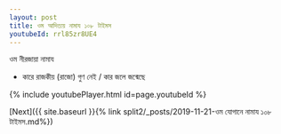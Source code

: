 ```yaml
---
layout: post
title: ওম আদিত্যয় নামায ১০৮ টাইমস
youtubeId: rrl85zr8UE4
---
```

 
 
 ওম নীরজায়া নামায  
 
 -  কারে রাজকীয় (রাজো) গুণ নেই / কার জলে জন্মেছে 
 
  
 
  
 
 
 
 
 
 


{% include youtubePlayer.html id=page.youtubeId %}
 
[Next]({{ site.baseurl }}{% link  split2/_posts/2019-11-21-ওম যোগানে নামায ১০৮ টাইমস.md%})
 
